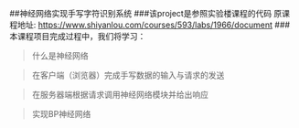 ##神经网络实现手写字符识别系统
###该project是参照实验楼课程的代码
原课程地址: https://www.shiyanlou.com/courses/593/labs/1966/document
###本课程项目完成过程中，我们将学习：

>什么是神经网络

>在客户端（浏览器）完成手写数据的输入与请求的发送

>在服务器端根据请求调用神经网络模块并给出响应

>实现BP神经网络

